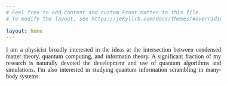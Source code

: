 ```yaml
---
# Feel free to add content and custom Front Matter to this file.
# To modify the layout, see https://jekyllrb.com/docs/themes/#overriding-theme-defaults

layout: home
---
```


<style>
    body {
        font-family: 'Comfortaa', cursive;
        font-size: 16px;
    }
</style>

<div style="text-align: justify"> 

I am a physicist broadly interested in the ideas at the intersection between condensed matter theory, quantum computing, and informatin theory. A significant fraction of my research is naturally devoted the development and use of quantum algorithms and simulations. I'm also interested in studying quantum information scrambling in many-body systems.

</div>

&nbsp;